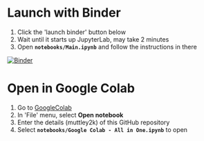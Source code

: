 # Launch with Binder
1. Click the 'launch binder' button below
2. Wait until it starts up JupyterLab, may take 2 minutes
3. Open **`notebooks/Main.ipynb`** and follow the instructions in there

[![Binder](https://mybinder.org/badge_logo.svg)](https://mybinder.org/v2/gh/muttley2k/simulaqron-hands-on-1/HEAD?urlpath=lab)
# Open in Google Colab
1. Go to [GoogleColab](https://colab.research.google.com/)
2. In 'File' menu, select **Open notebook**
3. Enter the details (muttley2k) of this GitHub repository
4. Select **`notebooks/Google Colab - All in One.ipynb`** to open
